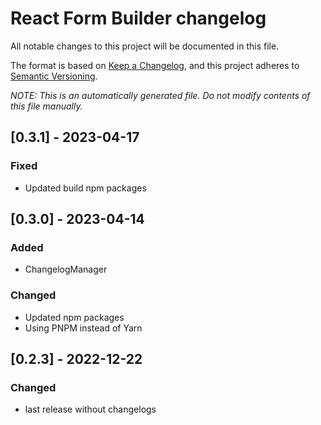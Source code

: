 # React Form Builder changelog

All notable changes to this project will be documented in this file.

The format is based on [Keep a Changelog](https://keepachangelog.com/en/1.1.0/),
and this project adheres to [Semantic Versioning](https://semver.org/spec/v2.0.0.html).

_NOTE: This is an automatically generated file. Do not modify contents of this file manually._

## [0.3.1] - 2023-04-17
### Fixed
- Updated build npm packages

## [0.3.0] - 2023-04-14
### Added
- ChangelogManager

### Changed
- Updated npm packages
- Using PNPM instead of Yarn

## [0.2.3] - 2022-12-22

### Changed

- last release without changelogs
